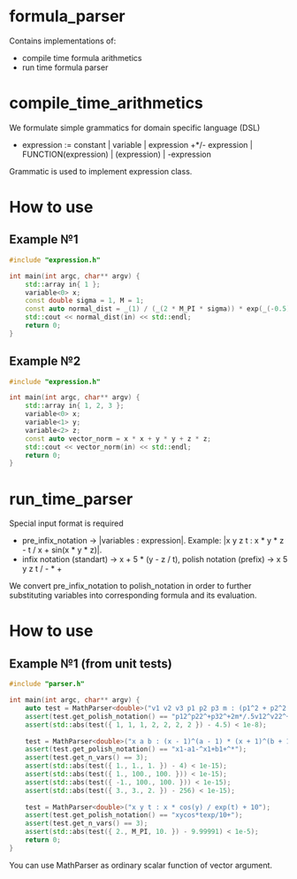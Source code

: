 # formula_parser

Contains implementations of:
* compile time formula arithmetics 
* run time formula parser

# compile_time_arithmetics

We formulate simple grammatics for domain specific language (DSL)
* expression := constant | variable | expression +*/- expression | FUNCTION(expression) | (expression) | -expression
  
Grammatic is used to implement expression class.

# How to use
## Example №1
```c++
#include "expression.h"

int main(int argc, char** argv) {
	std::array in{ 1 };
	variable<0> x;
	const double sigma = 1, M = 1;
	const auto normal_dist = _(1) / (_(2 * M_PI * sigma)) * exp(_(-0.5) * sqr((x - _(M)) / _(sigma)));
	std::cout << normal_dist(in) << std::endl;
	return 0;
}
```

## Example №2
```c++
#include "expression.h"

int main(int argc, char** argv) {
	std::array in{ 1, 2, 3 };
	variable<0> x;
  	variable<1> y;
  	variable<2> z;
	const auto vector_norm = x * x + y * y + z * z;
	std::cout << vector_norm(in) << std::endl;
	return 0;
}
```

# run_time_parser

Special input format is required 
* pre_infix_notation -> |variables : expression|. Example: |x y z t : x * y * z - t / x + sin(x * y * z)|.
* infix notation (standart) -> x + 5 * (y - z / t), polish notation (prefix) -> x 5 y z t / - * +
  
We convert pre_infix_notation to polish_notation in order to further substituting variables into corresponding formula and its evaluation.

# How to use
## Example №1 (from unit tests)
```c++
#include "parser.h"

int main(int argc, char** argv) {
	auto test = MathParser<double>("v1 v2 v3 p1 p2 p3 m : (p1^2 + p2^2 + p3^2) / (2 * m) + .5 * (v1^2 + v2^2 + v3^2) ");
	assert(test.get_polish_notation() == "p12^p22^+p32^+2m*/.5v12^v22^+v32^+*+" && test.get_n_vars() == 7);
	assert(std::abs(test({ 1, 1, 1, 2, 2, 2, 2 }) - 4.5) < 1e-8);
	
	test = MathParser<double>("x a b : (x - 1)^(a - 1) * (x + 1)^(b + 1)");
	assert(test.get_polish_notation() == "x1-a1-^x1+b1+^*");
	assert(test.get_n_vars() == 3);
	assert(std::abs(test({ 1., 1., 1. }) - 4) < 1e-15);
	assert(std::abs(test({ 1., 100., 100. })) < 1e-15);
	assert(std::abs(test({ -1., 100., 100. })) < 1e-15);
	assert(std::abs(test({ 3., 3., 2. }) - 256) < 1e-15);
	
	test = MathParser<double>("x y t : x * cos(y) / exp(t) + 10");
	assert(test.get_polish_notation() == "xycos*texp/10+");
	assert(test.get_n_vars() == 3);
	assert(std::abs(test({ 2., M_PI, 10. }) - 9.99991) < 1e-5);
	return 0;
}
```

You can use MathParser<double> as ordinary scalar function of vector argument.
